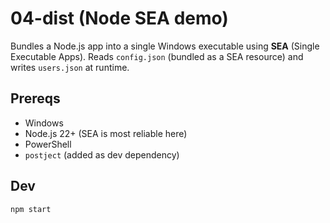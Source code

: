 # 04-dist (Node SEA demo)

Bundles a Node.js app into a single Windows executable using **SEA** (Single Executable Apps).
Reads `config.json` (bundled as a SEA resource) and writes `users.json` at runtime.

## Prereqs
- Windows
- Node.js 22+ (SEA is most reliable here)
- PowerShell
- `postject` (added as dev dependency)

## Dev
```bash
npm start
